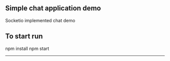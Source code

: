 ## Simple chat application demo

Socketio implemented chat demo

## To start run


npm install
npm start

******